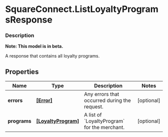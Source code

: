 # SquareConnect.ListLoyaltyProgramsResponse

### Description
**Note: This model is in beta.**

A response that contains all loyalty programs.

## Properties
Name | Type | Description | Notes
------------ | ------------- | ------------- | -------------
**errors** | [**[Error]**](Error.md) | Any errors that occurred during the request. | [optional] 
**programs** | [**[LoyaltyProgram]**](LoyaltyProgram.md) | A list of &#x60;LoyaltyProgram&#x60; for the merchant. | [optional] 


